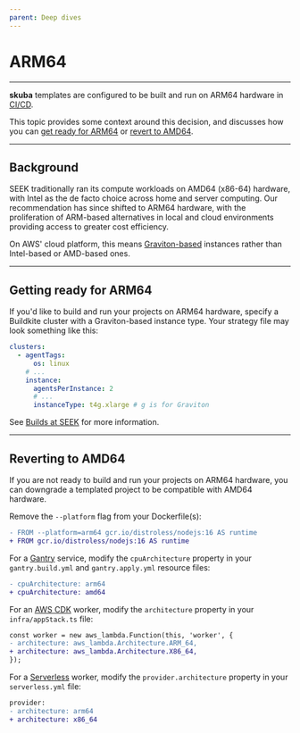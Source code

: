 ```yaml
---
parent: Deep dives
---
```


# ARM64

---

**skuba** templates are configured to be built and run on ARM64 hardware in [CI/CD].

This topic provides some context around this decision,
and discusses how you can [get ready for ARM64](#getting-ready-for-arm64) or [revert to AMD64](#reverting-to-amd64).

---

## Background

SEEK traditionally ran its compute workloads on AMD64 (x86-64) hardware,
with Intel as the de facto choice across home and server computing.
Our recommendation has since shifted to ARM64 hardware,
with the proliferation of ARM-based alternatives in local and cloud environments providing access to greater cost efficiency.

On AWS' cloud platform, this means [Graviton-based] instances rather than Intel-based or AMD-based ones.

---

## Getting ready for ARM64

If you'd like to build and run your projects on ARM64 hardware,
specify a Buildkite cluster with a Graviton-based instance type.
Your strategy file may look something like this:

```yaml
clusters:
  - agentTags:
      os: linux
    # ...
    instance:
      agentsPerInstance: 2
      # ...
      instanceType: t4g.xlarge # g is for Graviton
```

See [Builds at SEEK] for more information.

---

## Reverting to AMD64

If you are not ready to build and run your projects on ARM64 hardware,
you can downgrade a templated project to be compatible with AMD64 hardware.

Remove the `--platform` flag from your Dockerfile(s):

```diff
- FROM --platform=arm64 gcr.io/distroless/nodejs:16 AS runtime
+ FROM gcr.io/distroless/nodejs:16 AS runtime
```

For a [Gantry] service, modify the `cpuArchitecture` property in your `gantry.build.yml` and `gantry.apply.yml` resource files:

```diff
- cpuArchitecture: arm64
+ cpuArchitecture: amd64
```

For an [AWS CDK] worker, modify the `architecture` property in your `infra/appStack.ts` file:

```diff
const worker = new aws_lambda.Function(this, 'worker', {
- architecture: aws_lambda.Architecture.ARM_64,
+ architecture: aws_lambda.Architecture.X86_64,
});
```

For a [Serverless] worker, modify the `provider.architecture` property in your `serverless.yml` file:

```diff
provider:
- architecture: arm64
+ architecture: x86_64
```

[aws cdk]: https://docs.aws.amazon.com/cdk/latest/guide/work-with-cdk-typescript.html
[builds at seek]: https://builds-at-seek.ssod.skinfra.xyz
[ci/cd]: ./buildkite.md
[gantry]: https://gantry.ssod.skinfra.xyz
[graviton-based]: https://aws.amazon.com/ec2/graviton/
[serverless]: https://serverless.com/
